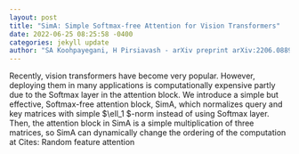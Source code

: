 ```yaml
--- 
layout: post 
title: "SimA: Simple Softmax-free Attention for Vision Transformers" 
date: 2022-06-25 08:25:58 -0400 
categories: jekyll update 
author: "SA Koohpayegani, H Pirsiavash - arXiv preprint arXiv:2206.08898, 2022" 
--- 
```

Recently, vision transformers have become very popular. However, deploying them in many applications is computationally expensive partly due to the Softmax layer in the attention block. We introduce a simple but effective, Softmax-free attention block, SimA, which normalizes query and key matrices with simple $\ell_1 $-norm instead of using Softmax layer. Then, the attention block in SimA is a simple multiplication of three matrices, so SimA can dynamically change the ordering of the computation at Cites: Random feature attention